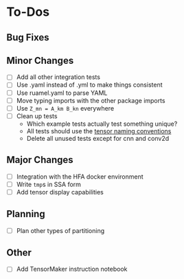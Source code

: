 # To-Dos

## Bug Fixes

## Minor Changes

- [ ] Add all other integration tests
- [ ] Use .yaml instead of .yml to make things consistent
- [ ] Use ruamel.yaml to parse YAML
- [ ] Move typing imports with the other package imports
- [ ] Use `Z_mn = A_km B_kn` everywhere
- [ ] Clean up tests
    - Which example tests actually test something unique?
    - All tests should use the [tensor naming conventions](./tensor_naming.md)
    - Delete all unused tests except for cnn and conv2d

## Major Changes

- [ ] Integration with the HFA docker environment
- [ ] Write `tmp`s in SSA form
- [ ] Add tensor display capabilities

## Planning

- [ ] Plan other types of partitioning

## Other

- [ ] Add TensorMaker instruction notebook
